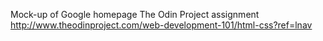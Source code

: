 Mock-up of Google homepage
The Odin Project assignment
http://www.theodinproject.com/web-development-101/html-css?ref=lnav

